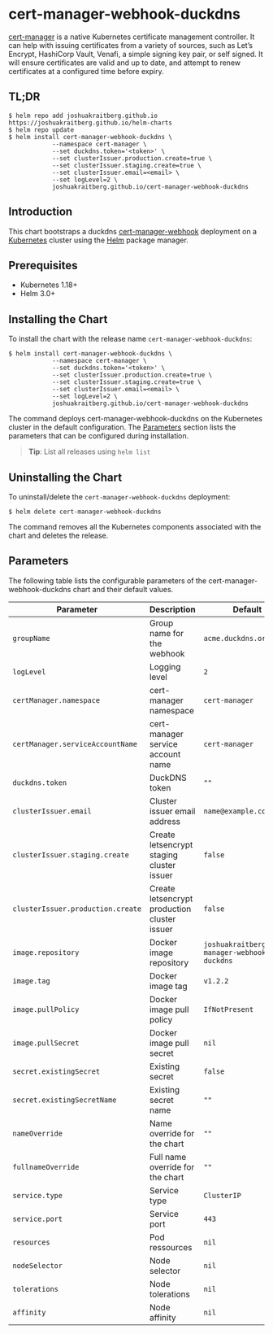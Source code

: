 # cert-manager-webhook-duckdns

[cert-manager](https://cert-manager.io/docs/) is a native Kubernetes certificate management controller. It can help with issuing certificates from a variety of sources, such as Let’s Encrypt, HashiCorp Vault, Venafi, a simple signing key pair, or self signed. It will ensure certificates are valid and up to date, and attempt to renew certificates at a configured time before expiry.

## TL;DR

```console
$ helm repo add joshuakraitberg.github.io https://joshuakraitberg.github.io/helm-charts
$ helm repo update
$ helm install cert-manager-webhook-duckdns \
            --namespace cert-manager \
            --set duckdns.token='<token>' \
            --set clusterIssuer.production.create=true \
            --set clusterIssuer.staging.create=true \
            --set clusterIssuer.email=<email> \
            --set logLevel=2 \
            joshuakraitberg.github.io/cert-manager-webhook-duckdns
```

## Introduction

This chart bootstraps a duckdns [cert-manager-webhook](https://cert-manager.io/docs/configuration/acme/dns01/webhook/) deployment on a [Kubernetes](http://kubernetes.io) cluster using the [Helm](https://helm.sh) package manager.

## Prerequisites

- Kubernetes 1.18+
- Helm 3.0+

## Installing the Chart

To install the chart with the release name `cert-manager-webhook-duckdns`:

```console
$ helm install cert-manager-webhook-duckdns \
            --namespace cert-manager \
            --set duckdns.token='<token>' \
            --set clusterIssuer.production.create=true \
            --set clusterIssuer.staging.create=true \
            --set clusterIssuer.email=<email> \
            --set logLevel=2 \
            joshuakraitberg.github.io/cert-manager-webhook-duckdns
```

The command deploys cert-manager-webhook-duckdns on the Kubernetes cluster in the default configuration. The [Parameters](#parameters) section lists the parameters that can be configured during installation.

> **Tip**: List all releases using `helm list`

## Uninstalling the Chart

To uninstall/delete the `cert-manager-webhook-duckdns` deployment:

```console
$ helm delete cert-manager-webhook-duckdns
```

The command removes all the Kubernetes components associated with the chart and deletes the release.

## Parameters

The following table lists the configurable parameters of the cert-manager-webhook-duckdns chart and their default values.

| Parameter                          | Description                                     | Default                                                 |
|------------------------------------|-------------------------------------------------|---------------------------------------------------------|
| `groupName`                        | Group name for the webhook                      | `acme.duckdns.org`                                      |
| `logLevel`                         | Logging level                                   | `2`                                                     |
| `certManager.namespace`            | cert-manager namespace                          | `cert-manager`                                          |
| `certManager.serviceAccountName`   | cert-manager service account name               | `cert-manager`                                          |
| `duckdns.token`                    | DuckDNS token                                   | `""`                                                    |
| `clusterIssuer.email`              | Cluster issuer email address                    | `name@example.com`                                      |
| `clusterIssuer.staging.create`     | Create letsencrypt staging cluster issuer       | `false`                                                 |
| `clusterIssuer.production.create`  | Create letsencrypt production cluster issuer    | `false`                                                 |
| `image.repository`                 | Docker image repository                         | `joshuakraitberg/cert-manager-webhook-duckdns`                 |
| `image.tag`                        | Docker image tag                                | `v1.2.2`                                                |
| `image.pullPolicy`                 | Docker image pull policy                        | `IfNotPresent`                                          |
| `image.pullSecret`                 | Docker image pull secret                        | `nil`                                                   |
| `secret.existingSecret`            | Existing secret                                 | `false`                                                 |
| `secret.existingSecretName`        | Existing secret name                            | `""`                                                    |
| `nameOverride`                     | Name override for the chart                     | `""`                                                    |
| `fullnameOverride`                 | Full name override for the chart                | `""`                                                    |
| `service.type`                     | Service type                                    | `ClusterIP`                                             |
| `service.port`                     | Service port                                    | `443`                                                   |
| `resources`                        | Pod ressources                                  | `nil`                                                   |
| `nodeSelector`                     | Node selector                                   | `nil`                                                   |
| `tolerations`                      | Node tolerations                                | `nil`                                                   |
| `affinity`                         | Node affinity                                   | `nil`                                                   |